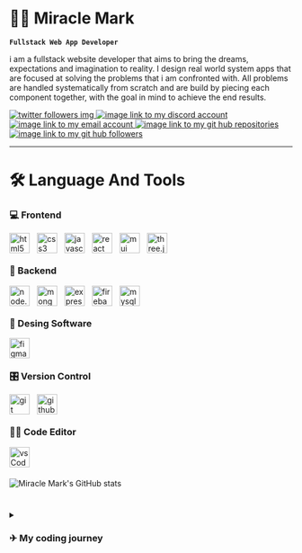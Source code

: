  # **🐱‍🏍** Miracle Mark

**`Fullstack Web App Developer`**

i am a fullstack website developer that aims to bring the dreams, expectations and imagination to reality. I design real world system apps that are  focused at solving the problems that i am confronted with.
All problems are handled systematically from scratch and are build by piecing each component together, with the goal in mind to achieve the end results.

<p>
    <a href="#">
        <img alt="twitter followers img" title="twitter followers" src="https://custom-icon-badges.demolab.com/badge/Twitter-129-blue?style=for-the-badge&logo=person-add&logoColor=white"/>
    </a>
    <a href="#">
        <img alt="image link to my discord account" title="discord account" src="https://custom-icon-badges.demolab.com/badge/-Discord-plum?style=for-the-badge&logo=comment-discussion&logoColor=black"/>
    </a>
    <a href="#">
        <img alt="image link to my email account" title="email account" src="https://custom-icon-badges.demolab.com/badge/-Email-red?style=for-the-badge&logo=unread&logoColor=white"/>
    </a>
    <a href="#">
        <img alt="image link to my git hub repositories" title="github repositories" src="https://custom-icon-badges.demolab.com/badge/-GitHub%20Repos%208-blue?style=for-the-badge&logo=workflow&logoColor=white"/>
    </a>
    <a href="#">
        <img alt="image link to my git hub followers" title="github followers" src="https://custom-icon-badges.demolab.com/badge/-GitHub%20Followers%201-black?style=for-the-badge&logo=people&logoColor=white"/>
    </a>
</p>

---

# 🛠 Language And Tools

<div style="display:flex,flex-direction:column">

<div>

### 💻 Frontend

<img align="left" alt="html5" title="html5"  width="36px" style="padding-right:10px" src="https://cdn.jsdelivr.net/gh/devicons/devicon/icons/html5/html5-original-wordmark.svg"/>
<img align="left" alt="css3" title="css3"  width="36px" style="padding-right:10px" src="https://cdn.jsdelivr.net/gh/devicons/devicon/icons/css3/css3-original-wordmark.svg"/>
<img align="left" alt="javascript" title="javascript"  width="36px" style="padding-right:10px" src="https://cdn.jsdelivr.net/gh/devicons/devicon/icons/javascript/javascript-original.svg"/>
<img align="left" alt="react" title="react"  width="36px" style="padding-right:10px" src="https://cdn.jsdelivr.net/gh/devicons/devicon/icons/react/react-original-wordmark.svg"/>
<img align="left" alt="mui" title="mui"  width="36px" style="padding-right:10px" src="https://cdn.jsdelivr.net/gh/devicons/devicon/icons/materialui/materialui-original.svg"/>
<img align="left" alt="three.js" title="three.js"  width="36px" style="padding-right:10px" src="https://cdn.jsdelivr.net/gh/devicons/devicon/icons/threejs/threejs-original-wordmark.svg"/>

</div><br><br>

<div>

### 🔐 Backend

<img align="left" alt="node.js" title="node.js"  width="36px" style="padding-right:10px" src="https://cdn.jsdelivr.net/gh/devicons/devicon/icons/nodejs/nodejs-plain-wordmark.svg"/>
<img align="left" alt="mongo db" title="mongo db"  width="36px" style="padding-right:10px" src="https://cdn.jsdelivr.net/gh/devicons/devicon/icons/mongodb/mongodb-original-wordmark.svg"/>
<img align="left" alt="express" title="express"  width="36px" style="padding-right:10px" src="https://cdn.jsdelivr.net/gh/devicons/devicon/icons/express/express-original-wordmark.svg"/>
<img align="left" alt="firebase" title="firebase"  width="36px" style="padding-right:10px" src="https://cdn.jsdelivr.net/gh/devicons/devicon/icons/firebase/firebase-plain-wordmark.svg"/>
<img align="left" alt="mysql" title="mysql"  width="36px" style="padding-right:10px" src="https://cdn.jsdelivr.net/gh/devicons/devicon/icons/mysql/mysql-original-wordmark.svg"/>
</div><br><br>

<div>

### 🎨 Desing Software

<img align="left" alt="figma" title="figma"  width="36px" style="padding-right:10px" src="https://cdn.jsdelivr.net/gh/devicons/devicon/icons/figma/figma-original.svg"/>
</div><br><br>

<div>

### 🎛 Version Control 

<img align="left" alt="git" title="git"  width="36px" style="padding-right:10px" src="https://cdn.jsdelivr.net/gh/devicons/devicon/icons/git/git-original-wordmark.svg"/>

<img align="left" alt="github" title="github"  width="36px" style="padding-right:10px" src="https://cdn.jsdelivr.net/gh/devicons/devicon/icons/github/github-original-wordmark.svg"/>
</div><br><br>

<div>

### 👩‍💻 Code Editor

<img align="left" alt="vsCode" title="vsCode"  width="36px" style="padding-right:10px" src="https://cdn.jsdelivr.net/gh/devicons/devicon/icons/vscode/vscode-original-wordmark.svg"/>
</div>

</div><br>

#

<!-- git hub stat -->

![Miracle Mark's GitHub stats](https://github-readme-stats.vercel.app/api?username=jarzzyfx&show_icons=true&theme=gruvbox)

#

<details>
<summary><h3> ✈ My coding journey</h3></summary>
My coding journey started in the early year of 2020, during the pandemic. While i was at home for almost three months, i started to explore new opportunities that will prevent me from been idle.
  So i started watching various coding roadmap videos on youtube and immediately i was engrossed with the idea of been a programmer, because it was just a marvel to me how lines of code can actually solve real world problems. Lets just say i fell in love with solving problems 

</details>